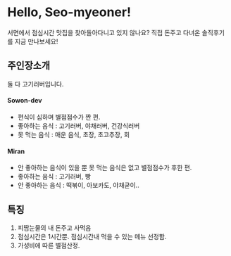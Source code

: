 # Hello, Seo-myeoner!

서면에서 점심시간 맛집을 찾아돌아다니고 있지 않나요?
직접 돈주고 다녀온 솔직후기를 지금 만나보세요!

## 주인장소개 

둘 다 고기러버입니다.

#### Sowon-dev
- 편식이 심하며 별점점수가 짠 편.
- 좋아하는 음식 : 고기러버, 야채러버, 건강식러버
- 못 먹는 음식 : 매운 음식, 초장, 초고추장, 회


#### Miran
- 안 좋아하는 음식이 있을 뿐 못 먹는 음식은 없고 별점점수가 후한 편.
- 좋아하는 음식 : 고기러버, 빵
- 안 좋아하는 음식 : 떡볶이, 아보카도, 야채굳이..

## 특징 

1. 피땀눈물의 내 돈주고 사먹음
2. 점심시간은 1시간뿐. 점심시간내 먹을 수 있는 메뉴 선정함.
3. 가성비에 따른 별점산정.
